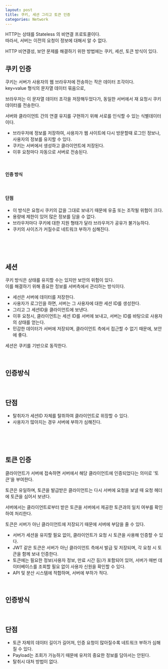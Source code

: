 ```yaml
---
layout: post
title: 쿠키, 세션 그리고 토큰 인증
categories: Network
---
```


HTTP는 상태를 Stateless 의 비연결 프로토콜이다.   
따라서, 서버는 이전의 요청이 정보에 대해서 알 수 없다.  

HTTP 비연결성, 보안 문제를 해결하기 위한 방법에는 쿠키, 세션, 토큰 방식이 있다.  


## 쿠키 인증

쿠키는 서버가 사용자의 웹 브라우저에 전송하는 작은 데이터 조각이다.  
key=value 형식의 문자열 데이터 묶음으로,  

브라우저는 이 문자열 데이터 조각을 저장해두었다가, 동일한 서버에서 재 요청시 쿠키 데이터를 전송한다.  

서버와 클라이언트 간의 연결 유지를 구현하기 위해 서로를 인식할 수 있는 식별데이터이다.

- 브라우저에 정보를 저장하여, 사용자가 웹 사이트에 다시 방문할때 로그인 정보나, 사용자의 정보를 유지할 수 있다.  
- 쿠키는 서버에서 생성하고 클라이언트에 저장된다.
- 이후 요청마다 자동으로 서버로 전송된다.


<br>

#### 인증 방식  

<br>

#### 단점
- 이 방식은 요청시 쿠키의 값을 그대로 보내기 때문에 유출 또는 조작될 위험이 크다.
- 용량에 제한이 있어 많은 정보를 담을 수 없다.
- 브라우저마다 쿠키에 대한 지원 형태가 달라 브라우저가 공유가 불가능하다.
- 쿠키의 사이즈가 커질수로 네트워크 부하가 심해진다.




<br><br><br>

## 세션 
쿠키 방식은 상태를 유지할 수는 있지만 보안의 위험이 있다.  
이를 해결하기 위해 중요한 정보를 서버측에서 관리하는 방식이다.  



- 세선은 서버에 데이터를 저장한다.  
- 사용자가 로그인을 하면, 서버는 그 사용자에 대한 세션 ID를 생성한다. 
- 그리고 그 세션ID을 클라이언트에 보낸다.
- 이후 요청시, 클라이언트는 세션 ID를 서버에 보내고, 서버는 ID를 바탕으로 사용자의 상태를 얻는다.  
- 민감한 데이터가 서버에 저장되며, 클라이언트 측에서 접근할 수 없기 때문에, 보안에 좋다. 

세션은 쿠키를 기반으로 동작한다.  




<br>

## 인증방식



<br>

## 단점
- 탈취자가 세션ID 자체를 탈취하여 클라이언트로 위장할 수 있다.
- 사용자가 많아지는 경우 서버에 부하가 심해진다.



<br><br><br>

## 토큰 인증

클라이언트가 서버에 접속하면 서버에서 해당 클라이언트에 인증되었다는 의미로 '토큰'을 부여한다.  

토큰은 유일하며, 토큰을 발급받은 클라이언트는 다시 서버에 요청을 보낼 때 요청 헤더에 토큰을 심어서 보낸다.  

서버에서는 클라이언트로부터 받은 토큰을 서버에서 제공한 토큰과의 일치 여부를 확인하여 처리한다.  


토큰은 서버가 아닌 클라이언트에 저장되기 때문에 서버에 부담을 줄 수 있다.  


- 서버가 세션을 유지할 필요 없이, 클라이언트가 요청 시 토큰을 사용해 인증할 수 있다. 
- JWT 같은 토큰은 서버가 아닌 클라이언트 측에서 발급 및 저장되며, 각 요청 시 토큰을 함께 보내 인증한다. 
- 토큰에는 필요한 정보(사용자 정보, 만료 시간 등)가 포함되어 있어,
  서버가 매번 데이터베이스를 조회할 필요 없이 사용자 신원을 확인할 수 있다.
- API 및 분산 시스템에 적합하며, 서버에 부하가 적다.


<br>

## 인증방식



<br>

## 단점
- 토큰 자체의 데이터 길이가 길어져, 인증 요청이 많아질수록 네트워크 부하가 심해질 수 있다.  
- Payload는 조회가 가능하기 때문에 유저의 중요한 정보를 담아서는 안된다.
- 탈취시 대처 방법이 없다.